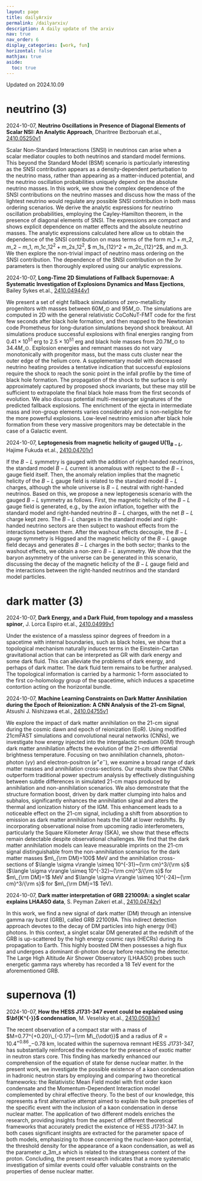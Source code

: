 ```yaml
---
layout: page
title: dailyArxiv
permalink: /dailyarxiv/
description: A daily update of the arxiv
nav: true
nav_order: 6
display_categories: [work, fun]
horizontal: false
mathjax: true
aside:
  toc: true
---
```


 Updated on 2024.10.09
# neutrino (3)

2024-10-07, **Neutrino Oscillations in Presence of Diagonal Elements of Scalar NSI: An Analytic Approach**, Dharitree Bezboruah et.al., [2410.05250v1](http://arxiv.org/abs/2410.05250v1)

 Scalar Non-Standard Interactions (SNSI) in neutrinos can arise when a scalar mediator couples to both neutrinos and standard model fermions. This beyond the Standard Model (BSM) scenario is particularly interesting as the SNSI contribution appears as a density-dependent perturbation to the neutrino mass, rather than appearing as a matter-induced potential, and the neutrino oscillation probabilities uniquely depend on the absolute neutrino masses. In this work, we show the complex dependence of the SNSI contributions on the neutrino masses and discuss how the mass of the lightest neutrino would regulate any possible SNSI contribution in both mass ordering scenarios. We derive the analytic expressions for neutrino oscillation probabilities, employing the Cayley-Hamilton theorem, in the presence of diagonal elements of SNSI. The expressions are compact and shows explicit dependence on matter effects and the absolute neutrino masses. The analytic expressions calculated here allow us to obtain the dependence of the SNSI contribution on mass terms of the form $m\_1 + m\_2$, $m\_2 - m\_1$, $m\_1c\_{12}^2 + m\_2s\_{12}^2,$ $ m\_1s\_{12}^2 + m\_2c\_{12}^2$, and $m\_3$. We then explore the non-trivial impact of neutrino mass ordering on the SNSI contribution. The dependence of the SNSI contribution on the 3$\nu$ parameters is then thoroughly explored using our analytic expressions.

2024-10-07, **Long-Time 2D Simulations of Fallback Supernovae: A Systematic Investigation of Explosions Dynamics and Mass Ejections**, Bailey Sykes et.al., [2410.04944v1](http://arxiv.org/abs/2410.04944v1)

 We present a set of eight fallback simulations of zero-metallicity progenitors with masses between $60 M\_\odot$ and $95 M\_\odot$. The simulations are computed in 2D with the general relativistic CoCoNuT-FMT code for the first few seconds after black hole formation, and then mapped to the Newtonian code Prometheus for long-duration simulations beyond shock breakout. All simulations produce successful explosions with final energies ranging from $0.41 \times 10^{51}$ erg to $2.5 \times 10^{51}$ erg and black hole masses from $20.7 M\_\odot$ to $34.4 M\_\odot$. Explosion energies and remnant masses do not vary monotonically with progenitor mass, but the mass cuts cluster near the outer edge of the helium core. A supplementary model with decreased neutrino heating provides a tentative indication that successful explosions require the shock to reach the sonic point in the infall profile by the time of black hole formation. The propagation of the shock to the surface is only approximately captured by proposed shock invariants, but these may still be sufficient to extrapolate the final black hole mass from the first seconds of evolution. We also discuss potential multi-messenger signatures of the predicted fallback explosions. The enrichment of the ejecta in intermediate mass and iron-group elements varies considerably and is non-neligible for the more powerful explosions. Low-level neutrino emission after black hole formation from these very massive progenitors may be detectable in the case of a Galactic event.

2024-10-07, **Leptogenesis from magnetic helicity of gauged $\text{U}(1)_{B-L}$**, Hajime Fukuda et.al., [2410.04701v1](http://arxiv.org/abs/2410.04701v1)

 If the $B-L$ symmetry is gauged with the addition of right-handed neutrinos, the standard model $B-L$ current is anomalous with respect to the $B-L$ gauge field itself. Then, the anomaly relation implies that the magnetic helicity of the $B-L$ gauge field is related to the standard model $B-L$ charges, although the whole universe is $B-L$ neutral with right-handed neutrinos. Based on this, we propose a new leptogenesis scenario with the gauged $B-L$ symmetry as follows. First, the magnetic helicity of the $B-L$ gauge field is generated, e.g., by the axion inflation, together with the standard model and right-handed neutrino $B-L$ charges, with the net $B-L$ charge kept zero. The $B-L$ charges in the standard model and right-handed neutrino sectors are then subject to washout effects from the interactions between them. After the washout effects decouple, the $B-L$ gauge symmetry is Higgsed and the magnetic helicity of the $B-L$ gauge field decays and generates $B-L$ charges in the both sector; thanks to the washout effects, we obtain a non-zero $B-L$ asymmetry. We show that the baryon asymmetry of the universe can be generated in this scenario, discussing the decay of the magnetic helicity of the $B-L$ gauge field and the interactions between the right-handed neutrinos and the standard model particles.

# dark matter (3)

2024-10-07, **Dark Energy, and a Dark Fluid, from topology and a massless spinor**, J. Lorca Espiro et.al., [2410.04999v1](http://arxiv.org/abs/2410.04999v1)

 Under the existence of a massless spinor degrees of freedom in a spacetime with internal boundaries, such as black holes, we show that a topological mechanism naturally induces terms in the Einstein-Cartan gravitational action that can be interpreted as GR with dark energy and some dark fluid. This can alleviate the problems of dark energy, and perhaps of dark matter. The dark fluid term remains to be further analysed. The topological information is carried by a harmonic 1-form associated to the first co-holomology group of the spacetime, which induces a spacetime contortion acting on the horizontal bundle.

2024-10-07, **Machine Learning Constraints on Dark Matter Annihilation during the Epoch of Reionization: A CNN Analysis of the 21-cm Signal**, Atsushi J. Nishizawa et.al., [2410.04755v1](http://arxiv.org/abs/2410.04755v1)

 We explore the impact of dark matter annihilation on the 21-cm signal during the cosmic dawn and epoch of reionization (EoR). Using modified 21cmFAST simulations and convolutional neural networks (CNNs), we investigate how energy injected into the intergalactic medium (IGM) through dark matter annihilation affects the evolution of the 21-cm differential brightness temperature. Focusing on two annihilation channels, photon-photon ($\gamma \gamma$) and electron-positron ($e^+e^-$), we examine a broad range of dark matter masses and annihilation cross-sections. Our results show that CNNs outperform traditional power spectrum analysis by effectively distinguishing between subtle differences in simulated 21-cm maps produced by annihilation and non-annihilation scenarios. We also demonstrate that the structure formation boost, driven by dark matter clumping into halos and subhalos, significantly enhances the annihilation signal and alters the thermal and ionization history of the IGM. This enhancement leads to a noticeable effect on the 21-cm signal, including a shift from absorption to emission as dark matter annihilation heats the IGM at lower redshifts. By incorporating observational noise from upcoming radio interferometers, particularly the Square Kilometer Array (SKA), we show that these effects remain detectable despite observational challenges. We find that the dark matter annihilation models can leave measurable imprints on the 21-cm signal distinguishable from the non-annihilation scenarios for the dark matter masses $m\_{\rm DM}=100$ MeV and the annihilation cross-sections of $\langle \sigma v\rangle \simeq 10^{-31}~{\rm cm}^3/{\rm s}$ ($\langle \sigma v\rangle \simeq 10^{-32}~{\rm cm}^3/{\rm s}$ for $m\_{\rm DM}=1$ MeV and $\langle \sigma v\rangle \simeq 10^{-24}~{\rm cm}^3/{\rm s}$ for $m\_{\rm DM}=1$ TeV).

2024-10-07, **Dark matter interpretation of GRB 221009A: a singlet scalar explains LHAASO data**, S. Peyman Zakeri et.al., [2410.04742v1](http://arxiv.org/abs/2410.04742v1)

 In this work, we find a new signal of dark matter (DM) through an intensive gamma ray burst (GRB), called GRB 221009A. This indirect detection approach devotes to the decay of DM particles into high energy (HE) photons. In this context, a singlet scalar DM generated at the redshift of the GRB is up-scattered by the high energy cosmic rays (HECRs) during its propagation to Earth. This highly boosted DM then possesses a high flux and undergoes a dominant di-photon decay before reaching the detector. The Large High Altitude Air Shower Observatory (LHAASO) probes such energetic gamma rays whereby has recorded a 18 TeV event for the aforementioned GRB.

# supernova (1)

2024-10-07, **How the HESS J1731-347 event could be explained using $\bf{K^{-}}$ condensation**, M. Veselsky et.al., [2410.05083v1](http://arxiv.org/abs/2410.05083v1)

 The recent observation of a compact star with a mass of $M=0.77^{+0.20}\_{-0.17}~{\rm M\_{\odot}}$ and a radius of $R=10.4^{+0.86}\_{-0.78}$ km, located within the supernova remnant HESS J1731-347, has substantially reinforced the evidence for the presence of exotic matter in neutron stars core. This finding has markedly enhanced our comprehension of the equation of state for dense nuclear matter. In the present work, we investigate the possible existence of a kaon condensation in hadronic neutron stars by employing and comparing two theoretical frameworks: the Relativistic Mean Field model with first order kaon condensate and the Momentum-Dependent Interaction model complemented by chiral effective theory. To the best of our knowledge, this represents a first alternative attempt aimed to explain the bulk properties of the specific event with the inclusion of a kaon condensation in dense nuclear matter. The application of two different models enriches the research, providing insights from the aspect of different theoretical frameworks that accurately predict the existence of HESS J1731-347. In both cases significant insights are extracted for the parameter space of both models, emphasizing to those concerning the nucleon-kaon potential, the threshold density for the appearance of a kaon condensation, as well as the parameter $a\_{3}m\_{s}$ which is related to the strangeness content of the proton. Concluding, the present research indicates that a more systematic investigation of similar events could offer valuable constraints on the properties of dense nuclear matter.

